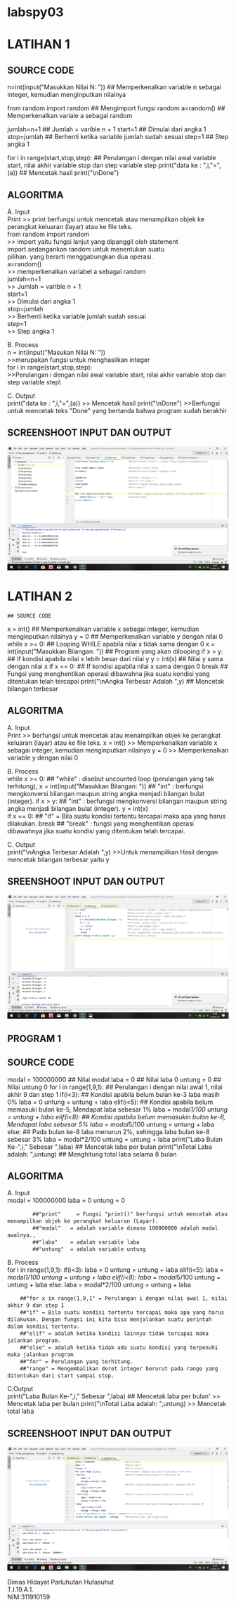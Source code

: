 # labspy03

# LATIHAN 1

## SOURCE CODE  


n=int(input("Masukkan Nilai N: "))          ## Memperkenalkan variable n sebagai integer, kemudian menginputkan nilainya

from random import random                   ## Mengimport fungsi random
a=random()                                  ## Memperkenalkan variale a sebagai random

jumlah=n+1                                  ## Jumlah = varible n + 1
start=1                                     ## Dimulai dari angka 1
stop=jumlah                                 ## Berhenti ketika variable jumlah sudah sesuai
step=1                                      ## Step angka 1

for i in range(start,stop,step):            ## Perulangan i dengan nilai awal variable start, nilai akhir variable stop dan step variable step
    print("data ke : ",i,"=",(a))           ## Mencetak hasil
print("\nDone")


## ALGORITMA  

A. Input  
    Print
        >> print berfungsi untuk mencetak atau menampilkan objek ke perangkat keluaran (layar) atau ke file teks.  
    from random import random  
        >> import yaitu fungsi lanjut yang dipanggil oleh statement import.sedangankan random untuk menentukan suatu  
        pilihan. yang berarti menggabungkan dua operasi.  
    a=random()  
        >> memperkenalkan variabel a sebagai random  
    jumlah=n+1  
        >> Jumlah = varible n + 1  
    start=1  
        >> Dimulai dari angka 1  
    stop=jumlah  
        >> Berhenti ketika variable jumlah sudah sesuai  
    step=1  
        >> Step angka 1  
        
B. Process   
    n = int(input("Masukan Nilai N: "))  
        >>merupakan fungsi untuk menghasilkan integer  
    for i in range(start,stop,step):  
        >>Perulangan i dengan nilai awal variable start, nilai akhir variable stop dan step variable step\  
        
C. Output  
    print("data ke : ",i,"=",(a))
        >> Mencetak hasil
    print("\nDone")
        >>Berfungsi untuk mencetak teks "Done" yang bertanda bahwa program sudah berakhir




## SCREENSHOOT INPUT DAN OUTPUT    


![input/output](https://github.com/dimashst777/labspy03/blob/master/folder%20gambar/latihan1.png)   



# LATIHAN 2  

    ## SOURCE CODE   

x = int()                                ## Memperkenalkan variable x sebagai integer, kemudian menginputkan nilainya
y = 0                                    ## Memperkenalkan variable y dengan nilai 0
while x >= 0:                            ## Looping WHILE apabila nilai x tidak sama dengan 0
 x = int(input("Masukkan Bilangan: "))   ## Program yang akan dilooping
 if x > y:                               ## If kondisi apabila nilai x lebih besar dari nilai y
  y = int(x)                             ## Nilai y sama dengan nilai x
 if x == 0:                              ## If kondisi apabila nilai x sama dengan 0
  break                                  ## Fungsi yang menghentikan operasi dibawahna jika suatu kondisi yang ditentukan telah tercapai
print("\nAngka Terbesar Adalah ",y)      ## Mencetak bilangan terbesar


## ALGORITMA  


A. Input   
      Print
          >> berfungsi untuk mencetak atau menampilkan objek ke perangkat keluaran (layar) atau ke file teks.
      x = int()
          >> Memperkenalkan variable x sebagai integer, kemudian menginputkan nilainya
      y = 0
          >> Memperkenalkan variable y dengan nilai 0
          
B. Process  
      while x >= 0:  							 ## "while"	: disebut uncounted loop (perulangan yang tak terhitung),
       x = int(input("Masukkan Bilangan: "))				 ## "int"	: berfungsi mengkonversi bilangan maupun string angka menjadi bilangan bulat (integer).
       if x > y: 							 ## "int"	: berfungsi mengkonversi bilangan maupun string angka menjadi bilangan bulat (integer).
       y = int(x)							 
       if x == 0:							 ## "if"	= Bila suatu kondisi tertentu tercapai maka apa yang harus dilakukan.
         break								 ## "break"	: fungsi yang menghentikan operasi dibawahnya jika suatu kondisi yang ditentukan telah tercapai.
 
C. Output  
      print("\nAngka Terbesar Adalah ",y)
          >>Untuk menampilkan Hasil dengan mencetak bilangan terbesar yaitu y



## SREENSHOOT INPUT DAN OUTPUT


![input/output](https://github.com/dimashst777/labspy03/blob/master/folder%20gambar/latihan2.png)



   

## PROGRAM 1

## SOURCE CODE  

modal = 100000000                              ## Nilai modal
laba = 0                                       ## Nilai laba 0
untung = 0                                     ## Nilai untung 0
for i in range(1,9,1):                         ## Perulangan i dengan nilai awal 1, nilai akhir 9 dan step 1
 if(i<3):                                      ## Kondisi apabila belum bulan ke-3 laba masih 0%
  laba = 0
  untung = untung + laba
 elif(i<5):                                    ## Kondisi apabila belum memasuki bulan ke-5,  Mendapat laba sebesar 1%
  laba = modal*1/100
  untung = untung + laba
 elif(i<8):                                    ## Kondisi apabila belum memasukin bulan ke-8, Mendapat laba sebesar 5%
  laba = modal*5/100
  untung = untung + laba
 else:                                         ## Pada bulan ke-8 laba menurun 2%, sehingga laba bulan ke-8 sebesar 3%
  laba = modal*2/100
  untung = untung + laba
 print("Laba Bulan Ke-",i," Sebesar ",laba)    ## Mencetak laba per bulan
print("\nTotal Laba adalah: ",untung)          ## Menghitung total laba selama 8 bulan


## ALGORITMA  

A. Input   
        modal = 100000000
        laba = 0
        untung = 0 
        
            ##"print"	  = Fungsi "print()" berfungsi untuk mencetak atau menampilkan objek ke perangkat keluaran (Layar).
            ##"modal"   = adalah variable dimana 100000000 adalah modal awalnya.,
            ##"laba"    = adalah variable laba
            ##"untung"  = adalah variable untung
            
  B. Process  
      for i in range(1,9,1):
       if(i<3):
        laba = 0
        untung = untung + laba
       elif(i<5):
        laba = modal*1/100
        untung = untung + laba
       elif(i<8):
        laba = modal*5/100
        untung = untung + laba
       else:
        laba = modal*2/100
        untung = untung + laba
      
        ##"for x in range(1,9,1" = Perulangan i dengan nilai awal 1, nilai akhir 9 dan step 1
        ##"if" = Bila suatu kondisi tertentu tercapai maka apa yang harus dilakukan. Dengan fungsi ini kita bisa menjalankan suatu perintah dalam kondisi tertentu. 
        ##"elif" = adalah ketika kondisi lainnya tidak tercapai maka jalankan program.
        ##"else" = adalah ketika tidak ada suatu kondisi yang terpenuhi maka jalankan program
        ##"for"	= Perulangan yang terhitung.
        ##"range" = Mengembalikan deret integer berurut pada range yang ditentukan dari start sampai stop.
        
   C.Output  
      print("Laba Bulan Ke-",i," Sebesar ",laba)    ## Mencetak laba per bulan'
      >> Mencetak laba per bulan
    print("\nTotal Laba adalah: ",untung)
      >> Mencetak total laba    

## SCREENSHOOT INPUT DAN OUTPUT   

![input/output](https://github.com/dimashst777/labspy03/blob/master/folder%20gambar/program1.png)   



Dimas Hidayat Parluhutan Hutasuhut  
T.I.19.A.1.  
NIM:311910159  

















                                                                      





  







